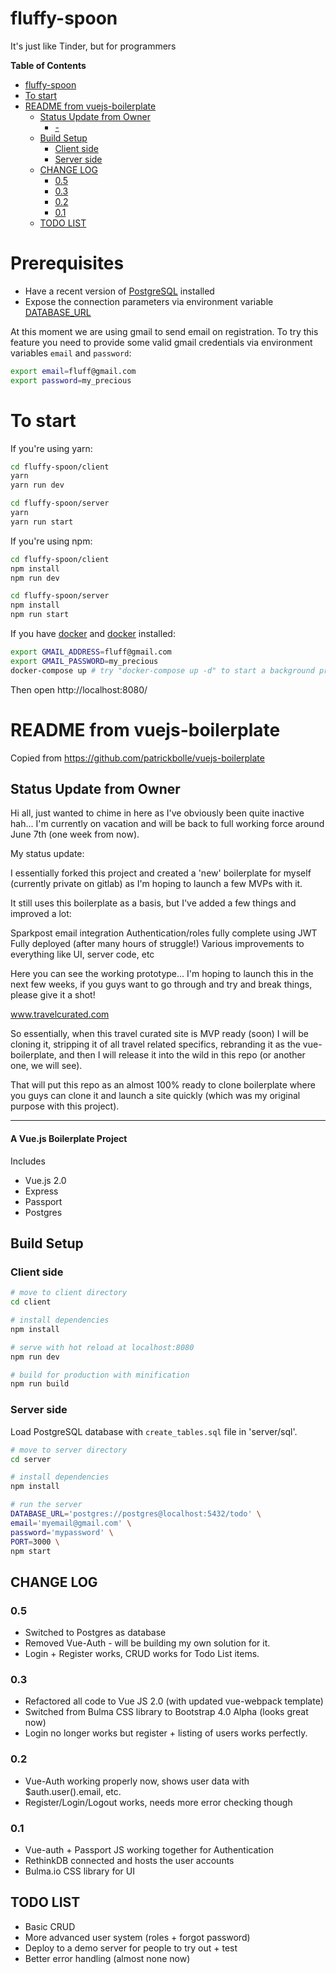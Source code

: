 # fluffy-spoon
It's just like Tinder, but for programmers 

<!-- markdown-toc start - Don't edit this section. Run M-x markdown-toc-generate-toc again -->
**Table of Contents**

- [fluffy-spoon](#fluffy-spoon)
- [To start](#to-start)
- [README from vuejs-boilerplate](#readme-from-vuejs-boilerplate)
    - [Status Update from Owner](#status-update-from-owner)
        - [-](#-)
    - [Build Setup](#build-setup)
        - [Client side](#client-side)
        - [Server side](#server-side)
    - [CHANGE LOG](#change-log)
        - [0.5](#05)
        - [0.3](#03)
        - [0.2](#02)
        - [0.1](#01)
    - [TODO LIST](#todo-list)

<!-- markdown-toc end -->

# Prerequisites

* Have a recent version of [PostgreSQL](https://www.postgresql.org/) installed
* Expose the connection parameters via environment variable [DATABASE_URL](https://devcenter.heroku.com/changelog-items/438)

At this moment we are using gmail to send email on registration. To try this feature you need to provide some valid gmail credentials via environment variables `email` and `password`:

```bash
export email=fluff@gmail.com
export password=my_precious
```

# To start

If you're using yarn:
```bash
cd fluffy-spoon/client
yarn
yarn run dev

cd fluffy-spoon/server
yarn
yarn run start
```

If you're using npm:
```bash
cd fluffy-spoon/client
npm install
npm run dev

cd fluffy-spoon/server
npm install
npm run start
```

If you have [docker](https://www.docker.com/) and [docker](https://docs.docker.com/compose/) installed:

```bash
export GMAIL_ADDRESS=fluff@gmail.com
export GMAIL_PASSWORD=my_precious
docker-compose up # try "docker-compose up -d" to start a background process
```

Then open http://localhost:8080/

# README from vuejs-boilerplate

Copied from https://github.com/patrickbolle/vuejs-boilerplate

## Status Update from Owner

Hi all, just wanted to chime in here as I've obviously been quite inactive hah...
I'm currently on vacation and will be back to full working force around June 7th (one week from now).

My status update:

I essentially forked this project and created a 'new' boilerplate for myself (currently private on gitlab) as I'm hoping to launch a few MVPs with it.

It still uses this boilerplate as a basis, but I've added a few things and improved a lot:

Sparkpost email integration
Authentication/roles fully complete using JWT
Fully deployed (after many hours of struggle!)
Various improvements to everything like UI, server code, etc

Here you can see the working prototype... I'm hoping to launch this in the next few weeks, if you guys want to go through and try and break things, please give it a shot!

www.travelcurated.com

So essentially, when this travel curated site is MVP ready (soon) I will be cloning it, stripping it of all travel related specifics, rebranding it as the vue-boilerplate, and then I will release it into the wild in this repo (or another one, we will see).

That will put this repo as an almost 100% ready to clone boilerplate where you guys can clone it and launch a site quickly (which was my original purpose with this project).

---


#### A Vue.js Boilerplate Project
Includes
- Vue.js 2.0
- Express
- Passport
- Postgres


## Build Setup

### Client side

``` bash
# move to client directory
cd client

# install dependencies
npm install

# serve with hot reload at localhost:8080
npm run dev

# build for production with minification
npm run build
```

### Server side

Load PostgreSQL database with `create_tables.sql` file in 'server/sql'.

``` bash
# move to server directory
cd server

# install dependencies
npm install

# run the server
DATABASE_URL='postgres://postgres@localhost:5432/todo' \
email='myemail@gmail.com' \
password='mypassword' \
PORT=3000 \
npm start
```

## CHANGE LOG
### 0.5
- Switched to Postgres as database
- Removed Vue-Auth - will be building my own solution for it.
- Login + Register works, CRUD works for Todo List items.

### 0.3
- Refactored all code to Vue JS 2.0 (with updated vue-webpack template)
- Switched from Bulma CSS library to Bootstrap 4.0 Alpha (looks great now)
- Login no longer works but register + listing of users works perfectly.

### 0.2
- Vue-Auth working properly now, shows user data with $auth.user().email, etc.
- Register/Login/Logout works, needs more error checking though

### 0.1
- Vue-auth + Passport JS working together for Authentication
- RethinkDB connected and hosts the user accounts
- Bulma.io CSS library for UI

## TODO LIST
- Basic CRUD
- More advanced user system (roles + forgot password)
- Deploy to a demo server for people to try out + test
- Better error handling (almost none now)
